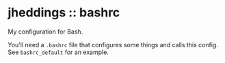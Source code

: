 jheddings :: bashrc
===================

My configuration for Bash.

You'll need a `.bashrc` file that configures some things and calls this
config.  See `bashrc_default` for an example.



